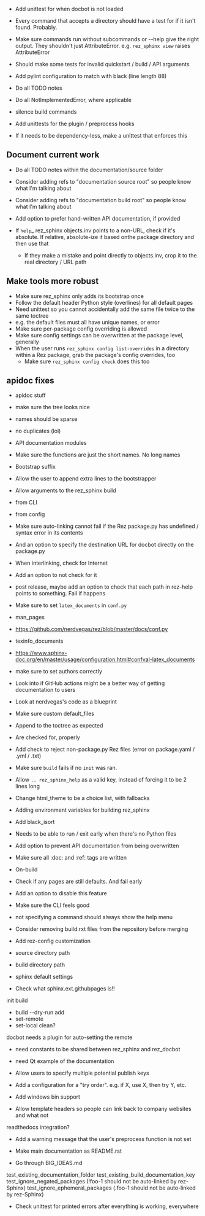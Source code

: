 - Add unittest for when docbot is not loaded
- Every command that accepts a directory should have a test for if it isn't found. Probably.
- Make sure commands run without subcommands or --help give the right output.
  They shouldn't just AttributeError. e.g. `rez_sphinx view` raises
  AttributeError
- Should make some tests for invalid quickstart / build / API arguments

- Add pylint configuration to match with black (line length 88)
- Do all TODO notes
- Do all NotImplementedError, where applicable

- silence build commands

- Add unittests for the plugin / preprocess hooks
 - If it needs to be dependency-less, make a unittest that enforces this


## Document current work

- Do all TODO notes within the documentation/source folder
- Consider adding refs to "documentation source root" so people know what I'm talking about
- Consider adding refs to "documentation build root" so people know what I'm talking about
- Add option to prefer hand-written API documentation, if provided

- If `help`_ rez_sphinx objects.inv points to a non-URL, check if it's
  absolute. If relative, absolute-ize it based onthe package directory and then
  use that
  - If they make a mistake and point directly to objects.inv, crop it to the real directory / URL path


## Make tools more robust
- Make sure rez_sphinx only adds its bootstrap once
- Follow the default header Python style (overlines) for all default pages
- Need unittest so you cannot accidentally add the same file twice to the same toctree
 - e.g. the default files must all have unique names, or error
- Make sure per-package config overriding is allowed
 - Make sure config settings can be overwritten at the package level, generally
 - When the user runs ``rez_sphinx config list-overrides`` in a directory
   within a Rez package, grab the package's config overrides, too
   - Make sure ``rez_sphinx config check`` does this too
 
## apidoc fixes
- apidoc stuff
 - make sure the tree looks nice
  - names should be sparse
  - no duplicates (lol)
  - API documentation modules
   - Make sure the functions are just the short names. No long names

- Bootstrap suffix
 - Allow the user to append extra lines to the bootstrapper
- Allow arguments to the rez_sphinx build
 - from CLI
 - from config

- Make sure auto-linking cannot fail if the Rez package.py has undefined / syntax error in its contents


- And an option to specify the destination URL for docbot directly on the package.py
- When interlinking, check for Internet
 - Add an option to not check for it
 - post release, maybe add an option to check that each path in rez-help points to something. Fail if happens

- Make sure to set `latex_documents` in `conf.py`
 - man_pages
 - https://github.com/nerdvegas/rez/blob/master/docs/conf.py
 - texinfo_documents
 - https://www.sphinx-doc.org/en/master/usage/configuration.html#confval-latex_documents
  - make sure to set authors correctly

- Look into if GitHub actions might be a better way of getting documentation to users
 - Look at nerdvegas's code as a blueprint

- Make sure custom default_files
 - Append to the toctree as expected
 - Are checked for, properly


- Add check to reject non-package.py Rez files (error on package.yaml / .yml / .txt)
- Make sure ``build`` fails if no ``init`` was ran.

- Allow `.. rez_sphinx_help` as a valid key, instead of forcing it to be 2 lines long
- Change html_theme to be a choice list, with fallbacks
- Adding environment variables for building rez_sphinx

- Add black_isort

- Needs to be able to run / exit early when there's no Python files

- Add option to prevent API documentation from being overwritten

- Make sure all :doc: and :ref: tags are written

- On-build
 - Check if any pages are still defaults. And fail early
  - Add an option to disable this feature


- Make sure the CLI feels good
 - not specifying a command should always show the help menu

- Consider removing build.rxt files from the repository before merging

- Add rez-config customization
 - source directory path
 - build directory path
 - sphinx default settings


- Check what sphinx.ext.githubpages is!!

init
build
 - build --dry-run
add
 - set-remote
 - set-local
clean?

docbot needs a plugin for auto-setting the remote

- need constants to be shared between rez_sphinx and rez_docbot
- need Qt example of the documentation

- Allow users to specify multiple potential publish keys
 - Add a configuration for a "try order". e.g. if X, use X, then try Y, etc.

- Add windows bin support

- Allow template headers so people can link back to company websites and what not

readthedocs integration?

- Add a warning message that the user's preprocess function is not set

- Make main documentation as README.rst

- Go through BIG_IDEAS.md

test_existing_documentation_folder
test_existing_build_documentation_key
test_ignore_negated_packages (!foo-1 should not be auto-linked by rez-Sphinx)
test_ignore_ephemeral_packages (.foo-1 should not be auto-linked by rez-Sphinx)

- Check unittest for printed errors after everything is working, everywhere
